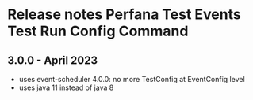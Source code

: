 # Release notes Perfana Test Events Test Run Config Command

## 3.0.0 - April 2023

* uses event-scheduler 4.0.0: no more TestConfig at EventConfig level
* uses java 11 instead of java 8